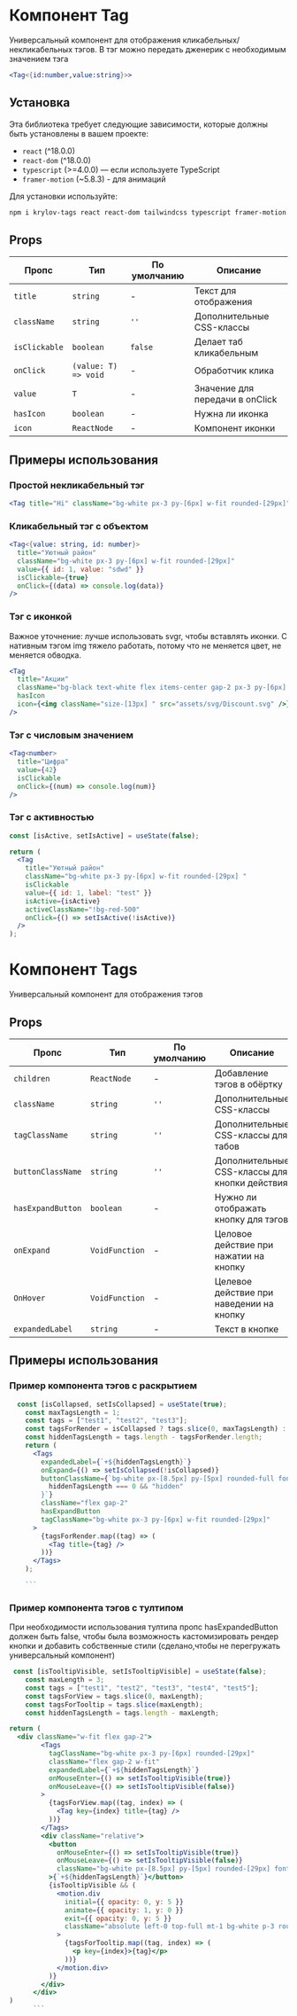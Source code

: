 # Компонент Tag

Универсальный компонент для отображения кликабельных/некликабельных тэгов.
В тэг можно передать дженерик с необходимым значением тэга

```jsx
<Tag<{id:number,value:string}>>
```

## Установка

Эта библиотека требует следующие зависимости, которые должны быть установлены в вашем проекте:

- `react` (^18.0.0)
- `react-dom` (^18.0.0)
- `typescript` (>=4.0.0) — если используете TypeScript
- `framer-motion` (~5.8.3) - для анимаций

Для установки используйте:

```bash
npm i krylov-tags react react-dom tailwindcss typescript framer-motion
```

## Props

| Пропс         | Тип                  | По умолчанию | Описание                        |
| ------------- | -------------------- | ------------ | ------------------------------- |
| `title`       | `string`             | -            | Текст для отображения           |
| `className`   | `string`             | `''`         | Дополнительные CSS-классы       |
| `isClickable` | `boolean`            | `false`      | Делает таб кликабельным         |
| `onClick`     | `(value: T) => void` | -            | Обработчик клика                |
| `value`       | `T`                  | -            | Значение для передачи в onClick |
| `hasIcon`     | `boolean`            | -            | Нужна ли иконка                 |
| `icon`        | `ReactNode`          | -            | Компонент иконки                |

## Примеры использования

### Простой некликабельный тэг

```jsx
<Tag title="Hi" className="bg-white px-3 py-[6px] w-fit rounded-[29px]" />
```

### Кликабельный тэг с объектом

```jsx
<Tag<{value: string, id: number}>
  title="Уютный район"
  className="bg-white px-3 py-[6px] w-fit rounded-[29px]"
  value={{ id: 1, value: "sdwd" }}
  isClickable={true}
  onClick={(data) => console.log(data)}
/>
```

### Тэг с иконкой

Важное уточнение: лучше использовать svgr, чтобы вставлять иконки. С нативным тэгом img тяжело работать, потому что не меняется цвет, не меняется обводка.

```jsx
<Tag
  title="Акции"
  className="bg-black text-white flex items-center gap-2 px-3 py-[6px] w-fit rounded-[29px]"
  hasIcon
  icon={<img className="size-[13px] " src="assets/svg/Discount.svg" />}
/>
```

### Тэг с числовым значением

```jsx
<Tag<number>
  title="Цифра"
  value={42}
  isClickable
  onClick={(num) => console.log(num)}
/>
```

### Тэг с активностью

```jsx
const [isActive, setIsActive] = useState(false);

return (
  <Tag
    title="Уютный район"
    className="bg-white px-3 py-[6px] w-fit rounded-[29px] "
    isClickable
    value={{ id: 1, label: "test" }}
    isActive={isActive}
    activeClassName="!bg-red-500"
    onClick={() => setIsActive(!isActive)}
  />
);
```

# Компонент Tags

Универсальный компонент для отображения тэгов

## Props

| Пропс             | Тип            | По умолчанию | Описание                                      |
| ----------------- | -------------- | ------------ | --------------------------------------------- |
| `children`        | `ReactNode`    | -            | Добавление тэгов в обёртку                    |
| `className`       | `string`       | `''`         | Дополнительные CSS-классы                     |
| `tagClassName`    | `string`       | `''`         | Дополнительные CSS-классы для табов           |
| `buttonClassName` | `string`       | `''`         | Дополнительные CSS-классы для кнопки действия |
| `hasExpandButton` | `boolean`      | -            | Нужно ли отображать кнопку для тэгов          |
| `onExpand`        | `VoidFunction` | -            | Целовое действие при нажатии на кнопку        |
| `OnHover`         | `VoidFunction` | -            | Целевое действие при наведении на кнопку      |
| `expandedLabel`   | `string`       | -            | Текст в кнопке                                |

## Примеры использования

### Пример компонента тэгов с раскрытием

````jsx
  const [isCollapsed, setIsCollapsed] = useState(true);
    const maxTagsLength = 1;
    const tags = ["test1", "test2", "test3"];
    const tagsForRender = isCollapsed ? tags.slice(0, maxTagsLength) : tags;
    const hiddenTagsLength = tags.length - tagsForRender.length;
    return (
      <Tags
        expandedLabel={`+${hiddenTagsLength}`}
        onExpand={() => setIsCollapsed(!isCollapsed)}
        buttonClassName={`bg-white px-[8.5px] py-[5px] rounded-full font-bold ${
          hiddenTagsLength === 0 && "hidden"
        }`}
        className="flex gap-2"
        hasExpandButton
        tagClassName="bg-white px-3 py-[6px] w-fit rounded-[29px]"
      >
        {tagsForRender.map((tag) => (
          <Tag title={tag} />
        ))}
      </Tags>
    );

    ```
````

### Пример компонента тэгов с тултипом

При необходимости использования тултипа пропс hasExpandedButton должен быть false, чтобы была возможность кастомизировать рендер кнопки и добавить собственные стили (сделано,чтобы не перегружать универсальный компонент)

````jsx
 const [isTooltipVisible, setIsTooltipVisible] = useState(false);
    const maxLength = 3;
    const tags = ["test1", "test2", "test3", "test4", "test5"];
    const tagsForView = tags.slice(0, maxLength);
    const tagsForTooltip = tags.slice(maxLength);
    const hiddenTagsLength = tags.length - maxLength;

return (
  <div className="w-fit flex gap-2">
        <Tags
          tagClassName="bg-white px-3 py-[6px] rounded-[29px]"
          className="flex gap-2 w-fit"
          expandedLabel={`+${hiddenTagsLength}`}
          onMouseEnter={() => setIsTooltipVisible(true)}
          onMouseLeave={() => setIsTooltipVisible(false)}
        >
          {tagsForView.map((tag, index) => (
            <Tag key={index} title={tag} />
          ))}
        </Tags>
        <div className="relative">
          <button
            onMouseEnter={() => setIsTooltipVisible(true)}
            onMouseLeave={() => setIsTooltipVisible(false)}
            className="bg-white px-[8.5px] py-[5px] rounded-[29px] font-bold"
          >{`+${hiddenTagsLength}`}</button>
          {isTooltipVisible && (
            <motion.div
              initial={{ opacity: 0, y: 5 }}
              animate={{ opacity: 1, y: 0 }}
              exit={{ opacity: 0, y: 5 }}
              className="absolute left-0 top-full mt-1 bg-white p-3 rounded shadow-lg z-10"
            >
              {tagsForTooltip.map((tag, index) => (
                <p key={index}>{tag}</p>
              ))}
            </motion.div>
          )}
        </div>
      </div>
)
      ```
````
